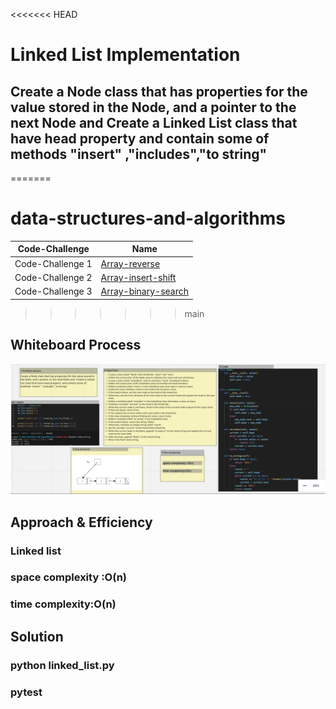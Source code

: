 <<<<<<< HEAD
# Linked List Implementation
## Create a Node class that has properties for the value stored in the Node, and a pointer to the next Node and  Create a Linked List class that have head property  and contain some of methods "insert" ,"includes","to string"
=======
# data-structures-and-algorithms



| Code-Challenge| Name |
| ---------------- | ---------------- |
| Code-Challenge 1  | [Array-reverse](array_reveres/README.md)
| Code-Challenge 2  | [Array-insert-shift](array-insert-shift/README.md)
| Code-Challenge 3  | [Array-binary-search](array-binary-search/README.md)


>>>>>>> main

## Whiteboard Process 
!['Whitebord'](whitebord.png)
## Approach & Efficiency
 ### Linked list
 ### space complexity :O(n) 
 ### time complexity:O(n) 
## Solution
 ### python linked_list.py
 ### pytest